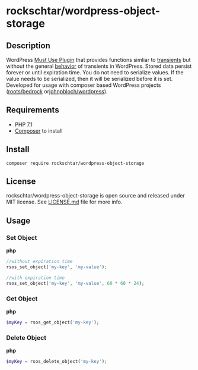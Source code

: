# rockschtar/wordpress-object-storage

## Description

WordPress [Must Use Plugin](https://codex.wordpress.org/Must_Use_Plugins) that provides functions simliar to 
[transients](https://developer.wordpress.org/apis/handbook/transients/) but without the general [behavior](https://core.trac.wordpress.org/ticket/20316#comment:47) of transients
in WordPress. Stored data persist forever or until expiration time. You do not need to serialize values. If the value needs to be serialized, 
then it will be serialized before it is set. Developed for usage  with composer based WordPress projects
([roots/bedrock](https://github.com/roots/bedrock) or[johnpbloch/wordpress](https://github.com/johnpbloch/wordpress)).

## Requirements

- PHP 7.1
- [Composer](https://getcomposer.org/) to install

## Install

```
composer require rockschtar/wordpress-object-storage
```

## License

rockschtar/wordpress-object-storage is open source and released under MIT
license. See [LICENSE.md](LICENSE.md) file for more info.

## Usage

### Set Object
**php**
```php
//without expiration time
rsos_set_object('my-key', 'my-value');

//with expiration time
rsos_set_object('my-key', 'my-value', 60 * 60 * 24);
```

### Get Object
**php**
```php
$myKey = rsos_get_object('my-key');
```

### Delete Object
**php**
```php
$myKey = rsos_delete_object('my-key');
```

